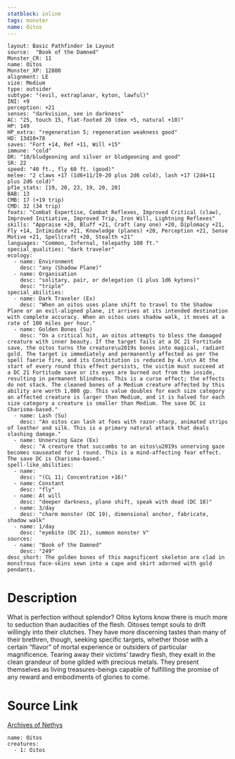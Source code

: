 ```yaml
---
statblock: inline
tags: monster
name: Oitos
---
```

```statblock
layout: Basic Pathfinder 1e Layout
source:  "Book of the Damned"
Monster_CR: 11
name: Oitos
Monster_XP: 12800
alignment: LE
size: Medium
type: outsider
subtype: "(evil, extraplanar, kyton, lawful)"
INI: +9
perception: +21
senses: "darkvision, see in darkness"
AC: "25, touch 15, flat-footed 20 (dex +5, natural +10)"
HP: 149
HP_extra: "regeneration 5; regeneration weakness good"
HD: 13d10+78
saves: "Fort +14, Ref +11, Will +15"
immune: "cold"
DR: "10/bludgeoning and silver or bludgeoning and good"
SR: 22
speed: "40 ft., fly 60 ft. (good)"
melee: "2 claws +17 (1d6+11/19-20 plus 2d6 cold), lash +17 (2d4+11 plus 2d6 cold)"
pf1e_stats: [19, 20, 23, 19, 20, 20]
BAB: 13
CMB: 17 (+19 trip)
CMD: 32 (34 trip)
feats: "Combat Expertise, Combat Reflexes, Improved Critical (claw), Improved Initiative, Improved Trip, Iron Will, Lightning Reflexes"
skills: "Appraise +20, Bluff +21, Craft (any one) +20, Diplomacy +21, Fly +14, Intimidate +21, Knowledge (planes) +20, Perception +21, Sense Motive +21, Spellcraft +20, Stealth +21"
languages: "Common, Infernal, telepathy 100 ft."
special_qualities: "dark traveler"
ecology:
  - name: Environment
    desc: "any (Shadow Plane)"
  - name: Organisation
    desc: "solitary, pair, or delegation (1 plus 1d6 kytons)"
    desc: "triple"
special_abilities:
  - name: Dark Traveler (Ex)
    desc: "When an oitos uses plane shift to travel to the Shadow Plane or an evil-aligned plane, it arrives at its intended destination with complete accuracy. When an oitos uses shadow walk, it moves at a rate of 100 miles per hour."
  - name: Golden Bones (Su)
    desc: "On a critical hit, an oitos attempts to bless the damaged creature with inner beauty. If the target fails at a DC 21 Fortitude save, the oitos turns the creature\u2019s bones into magical, radiant gold. The target is immediately and permanently affected as per the spell faerie fire, and its Constitution is reduced by 4.\n\n At the start of every round this effect persists, the victim must succeed at a DC 21 Fortitude save or its eyes are burned out from the inside, resulting in permanent blindness. This is a curse effect; the effects do not stack. The cleaned bones of a Medium creature affected by this ability are worth 1,000 gp. This value doubles for each size category an affected creature is larger than Medium, and it is halved for each size category a creature is smaller than Medium. The save DC is Charisma-based."
  - name: Lash (Su)
    desc: "An oitos can lash at foes with razor-sharp, animated strips of leather and silk. This is a primary natural attack that deals slashing damage."
  - name: Unnerving Gaze (Ex)
    desc: "A creature that succumbs to an oitos\u2019s unnerving gaze becomes nauseated for 1 round. This is a mind-affecting fear effect. The save DC is Charisma-based."
spell-like_abilities:
  - name:
    desc: "(CL 11; Concentration +16)"
  - name: Constant
    desc: "fly"
  - name: At will
    desc: "deeper darkness, plane shift, speak with dead (DC 18)"
  - name: 3/day
    desc: "charm monster (DC 19), dimensional anchor, fabricate, shadow walk"
  - name: 1/day
    desc: "eyebite (DC 21), summon monster V"
sources:
  - name: "Book of the Damned"
    desc: "249"
desc_short: The golden bones of this magnificent skeleton are clad in monstrous face-skins sewn into a cape and skirt adorned with gold pendants.
```
# Description
What is perfection without splendor? Oitos kytons know there is much more to seduction than audacities of the flesh. Oitoses tempt souls to drift willingly into their clutches. They have more discerning tastes than many of their brethren, though, seeking specific targets, whether those with a certain “flavor” of mortal experience or outsiders of particular magnificence. Tearing away their victims’ tawdry flesh, they exalt in the clean grandeur of bone gilded with precious metals. They present themselves as living treasures-beings capable of fulfilling the promise of any reward and embodiments of glories to come.
# Source Link
[Archives of Nethys](https://aonprd.com/MonsterDisplay.aspx?ItemName=Oitos)
```encounter-table
name: Oitos
creatures:
  - 1: Oitos
```
